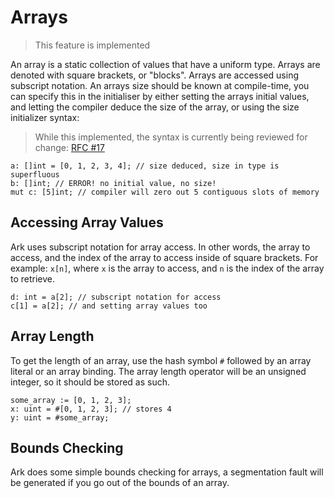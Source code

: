# Arrays
> This feature is implemented

An array is a static collection of values that have a uniform type. Arrays are 
denoted with square brackets, or "blocks". Arrays are accessed using subscript
notation. An arrays size should be known at compile-time, you can specify this
in the initialiser by either setting the arrays initial values, and letting
the compiler deduce the size of the array, or using the size
initializer syntax:

> While this implemented, the syntax is currently being reviewed
> for change: [RFC #17](https://github.com/ark-lang/rfcs/issues/16)

```
a: []int = [0, 1, 2, 3, 4]; // size deduced, size in type is superfluous
b: []int; // ERROR! no initial value, no size!
mut c: [5]int; // compiler will zero out 5 contiguous slots of memory
```

## Accessing Array Values
Ark uses subscript notation for array access. In other words, the array to access,
and the index of the array to access inside of square brackets. For example:
`x[n]`, where `x` is the array to access, and `n` is the index of the array
to retrieve.

```
d: int = a[2]; // subscript notation for access
c[1] = a[2]; // and setting array values too
```

## Array Length
To get the length of an array, use the hash symbol `#` followed by an array literal
or an array binding. The array length operator will be an unsigned integer, so
it should be stored as such.

```
some_array := [0, 1, 2, 3];
x: uint = #[0, 1, 2, 3]; // stores 4
y: uint = #some_array;
```

## Bounds Checking
Ark does some simple bounds checking for arrays, a segmentation fault will be
generated if you go out of the bounds of an array.